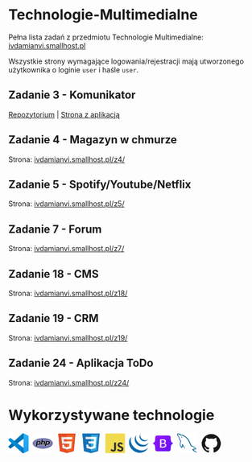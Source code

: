 # Technologie-Multimedialne

Pełna lista zadań z przedmiotu Technologie Multimedialne:
[ivdamianvi.smallhost.pl](https://ivdamianvi.smallhost.pl)

Wszystkie strony wymagające logowania/rejestracji mają utworzonego użytkownika o loginie `user` i haśle `user`.

## Zadanie 3 - Komunikator
[Repozytorium](3-Komunikator) | [Strona z aplikacją](https://ivdamianvi.smallhost.pl/z3/)

## Zadanie 4 - Magazyn w chmurze
Strona: [ivdamianvi.smallhost.pl/z4/](https://ivdamianvi.smallhost.pl/z4/)

## Zadanie 5 - Spotify/Youtube/Netflix
Strona: [ivdamianvi.smallhost.pl/z5/](https://ivdamianvi.smallhost.pl/z5/)

## Zadanie 7 - Forum
Strona: [ivdamianvi.smallhost.pl/z7/](https://ivdamianvi.smallhost.pl/z7/)

## Zadanie 18 - CMS
Strona: [ivdamianvi.smallhost.pl/z18/](https://ivdamianvi.smallhost.pl/z18/)

## Zadanie 19 - CRM
Strona: [ivdamianvi.smallhost.pl/z19/](https://ivdamianvi.smallhost.pl/z19/)

## Zadanie 24 - Aplikacja ToDo
Strona: [ivdamianvi.smallhost.pl/z24/](https://ivdamianvi.smallhost.pl/z24/)


# Wykorzystywane technologie

<img src="https://github.com/devicons/devicon/blob/master/icons/vscode/vscode-original.svg" title="Visual Studio Code" alt="Visual Studio Code" width="40" height="40"/>&nbsp;
<img src="https://github.com/devicons/devicon/blob/master/icons/php/php-original.svg" title="PHP" alt="PHP" width="40" height="40"/>&nbsp;
<img src="https://github.com/devicons/devicon/blob/master/icons/html5/html5-original.svg" title="HTML" alt="HTML" width="40" height="40"/>&nbsp;
<img src="https://github.com/devicons/devicon/blob/master/icons/css3/css3-original.svg" title="CSS" alt="CSS" width="40" height="40"/>&nbsp;
<img src="https://github.com/devicons/devicon/blob/master/icons/javascript/javascript-original.svg" title="JavaScript" alt="JavaScript" width="40" height="40"/>&nbsp;
<img src="https://github.com/devicons/devicon/blob/master/icons/jquery/jquery-original.svg" title="jQuery" alt="jQuery" width="40" height="40"/>&nbsp;
<img src="https://github.com/devicons/devicon/blob/master/icons/bootstrap/bootstrap-original.svg" title="Bootstrap" alt="Bootstrap" width="40" height="40"/>&nbsp;
<img src="https://github.com/devicons/devicon/blob/master/icons/mysql/mysql-original.svg" title="PHP" alt="PHP" width="40" height="40"/>&nbsp;
<img src="https://github.com/devicons/devicon/blob/master/icons/github/github-original.svg" title="Github" alt="Github" width="40" height="40"/>